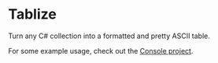 # Tablize
Turn any C# collection into a formatted and pretty ASCII table.

For some example usage, check out the [Console project](https://github.com/wdorsey/Tablize/blob/master/Tablize.Console/Program.cs).